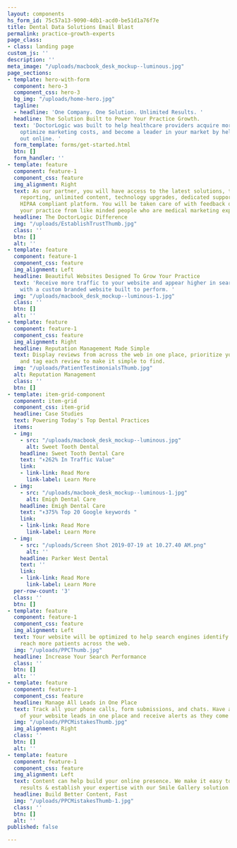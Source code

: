 ```yaml
---
layout: components
hs_form_id: 75c57a13-9090-4db1-acd0-be51d1a76f7e
title: Dental Data Solutions Email Blast
permalink: practice-growth-experts
page_class:
- class: landing page
custom_js: ''
description: ''
meta_image: "/uploads/macbook_desk_mockup--luminous.jpg"
page_sections:
- template: hero-with-form
  component: hero-3
  component_css: hero-3
  bg_img: "/uploads/home-hero.jpg"
  tagline:
  - headline: 'One Company. One Solution. Unlimited Results. '
  headline: The Solution Built to Power Your Practice Growth.
  text: 'DoctorLogic was built to help healthcare providers acquire more patients,
    optimize marketing costs, and become a leader in your market by helping you stand
    out online. '
  form_template: forms/get-started.html
  btn: []
  form_handler: ''
- template: feature
  component: feature-1
  component_css: feature
  img_alignment: Right
  text: As our partner, you will have access to the latest solutions, transparent
    reporting, unlimited content, technology upgrades, dedicated support and a 100%
    HIPAA compliant platform. You will be taken care of with feedback on how to grow
    your practice from like minded people who are medical marketing experts.
  headline: The DoctorLogic Difference
  img: "/uploads/EstablishTrustThumb.jpg"
  class: ''
  btn: []
  alt: ''
- template: feature
  component: feature-1
  component_css: feature
  img_alignment: Left
  headline: Beautiful Websites Designed To Grow Your Practice
  text: 'Receive more traffic to your website and appear higher in search engine results
    with a custom branded website built to perform. '
  img: "/uploads/macbook_desk_mockup--luminous-1.jpg"
  class: ''
  btn: []
  alt: ''
- template: feature
  component: feature-1
  component_css: feature
  img_alignment: Right
  headline: Reputation Management Made Simple
  text: Display reviews from across the web in one place, prioritize your favorites,
    and tag each review to make it simple to find.
  img: "/uploads/PatientTestimonialsThumb.jpg"
  alt: Reputation Management
  class: ''
  btn: []
- template: item-grid-component
  component: item-grid
  component_css: item-grid
  headline: Case Studies
  text: Powering Today's Top Dental Practices
  items:
  - img:
    - src: "/uploads/macbook_desk_mockup--luminous.jpg"
      alt: Sweet Tooth Dental
    headline: Sweet Tooth Dental Care
    text: "↟262% In Traffic Value"
    link:
    - link-link: Read More
      link-label: Learn More
  - img:
    - src: "/uploads/macbook_desk_mockup--luminous-1.jpg"
      alt: Emigh Dental Care
    headline: Emigh Dental Care
    text: "↟375% Top 20 Google keywords "
    link:
    - link-link: Read More
      link-label: Learn More
  - img:
    - src: "/uploads/Screen Shot 2019-07-19 at 10.27.40 AM.png"
      alt: ''
    headline: Parker West Dental
    text: ''
    link:
    - link-link: Read More
      link-label: Learn More
  per-row-count: '3'
  class: ''
  btn: []
- template: feature
  component: feature-1
  component_css: feature
  img_alignment: Left
  text: Your website will be optimized to help search engines identify your site to
    reach more patients across the web.
  img: "/uploads/PPCThumb.jpg"
  headline: Increase Your Search Performance
  class: ''
  btn: []
  alt: ''
- template: feature
  component: feature-1
  component_css: feature
  headline: Manage All Leads in One Place
  text: Track all your phone calls, form submissions, and chats. Have a clear picture
    of your website leads in one place and receive alerts as they come in.
  img: "/uploads/PPCMistakesThumb.jpg"
  img_alignment: Right
  class: ''
  btn: []
  alt: ''
- template: feature
  component: feature-1
  component_css: feature
  img_alignment: Left
  text: Content can help build your online presence. We make it easy to showcase your
    results & establish your expertise with our Smile Gallery solution.
  headline: Build Better Content, Fast
  img: "/uploads/PPCMistakesThumb-1.jpg"
  class: ''
  btn: []
  alt: ''
published: false

---
```


